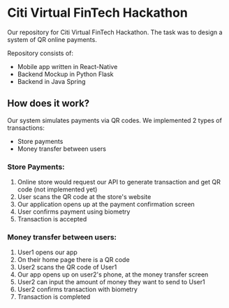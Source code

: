 # Citi Virtual FinTech Hackathon
Our repository for Citi Virtual FinTech Hackathon. The task was to design a system of QR online payments.

Repository consists of:
* Mobile app written in React-Native
* Backend Mockup in Python Flask
* Backend in Java Spring

## How does it work?

Our system simulates payments via QR codes.
We implemented 2 types of transactions:
* Store payments
* Money transfer between users

### Store Payments:
1. Online store would request our API to generate transaction and get QR code (not implemented yet)
2. User scans the QR code at the store's website
3. Our application opens up at the payment confirmation screen
4. User confirms payment using biometry
5. Transaction is accepted

### Money transfer between users:
1. User1 opens our app
2. On their home page there is a QR code
3. User2 scans the QR code of User1
4. Our app opens up on user2's phone, at the money transfer screen
5. User2 can input the amount of money they want to send to User1
6. User2 confirms transaction with biometry
7. Transaction is completed
